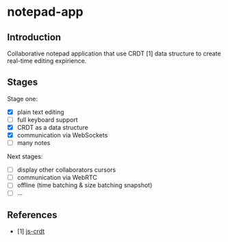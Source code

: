 # notepad-app
## Introduction
Collaborative notepad application that use CRDT [1] data structure to create real-time editing expirience.

## Stages
Stage one:
- [x] plain text editing
- [ ] full keyboard support
- [x] CRDT as a data structure
- [x] communication via WebSockets
- [ ] many notes

Next stages:
- [ ] display other collaborators cursors
- [ ] communication via WebRTC
- [ ] offline (time batching & size batching snapshot)
- [ ] ...

## References
- [1] [js-crdt](https://github.com/widmogrod/js-crdt)

